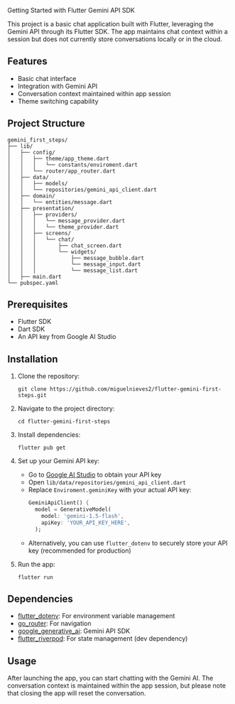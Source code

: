 Getting Started with Flutter Gemini API SDK

This project is a basic chat application built with Flutter, leveraging the Gemini API through its Flutter SDK. The app maintains chat context within a session but does not currently store conversations locally or in the cloud.

## Features

- Basic chat interface
- Integration with Gemini API
- Conversation context maintained within app session
- Theme switching capability

## Project Structure

```
gemini_first_steps/
├── lib/
│   ├── config/
│   │   ├── theme/app_theme.dart
│   │   │   └── constants/enviroment.dart
│   │   └── router/app_router.dart
│   ├── data/
│   │   ├── models/
│   │   └── repositories/gemini_api_client.dart
│   ├── domain/
│   │   └── entities/message.dart
│   ├── presentation/
│   │   ├── providers/
│   │   │   └── message_provider.dart
│   │   │   └── theme_provider.dart
│   │   ├── screens/
│   │   │   └── chat/
│   │   │       ├── chat_screen.dart
│   │   │       └── widgets/
│   │   │           ├── message_bubble.dart
│   │   │           └── message_input.dart
│   │   │           └── message_list.dart
│   ├── main.dart
└── pubspec.yaml
```

## Prerequisites

- Flutter SDK
- Dart SDK
- An API key from Google AI Studio

## Installation

1. Clone the repository:
   ```
   git clone https://github.com/miguelnieves2/flutter-gemini-first-steps.git
   ```

2. Navigate to the project directory:
   ```
   cd flutter-gemini-first-steps
   ```

3. Install dependencies:
   ```
   flutter pub get
   ```

4. Set up your Gemini API key:
   - Go to [Google AI Studio](https://aistudio.google.com/app) to obtain your API key
   - Open `lib/data/repositories/gemini_api_client.dart`
   - Replace `Enviroment.geminiKey` with your actual API key:
     ```dart
     GeminiApiClient() {
       model = GenerativeModel(
         model: 'gemini-1.5-flash',
         apiKey: 'YOUR_API_KEY_HERE',
       );
     ```
   - Alternatively, you can use `flutter_dotenv` to securely store your API key (recommended for production)

5. Run the app:
   ```
   flutter run
   ```

## Dependencies

- [flutter_dotenv](https://pub.dev/packages/flutter_dotenv): For environment variable management
- [go_router](https://pub.dev/packages/go_router): For navigation
- [google_generative_ai](https://pub.dev/packages/google_generative_ai): Gemini API SDK
- [flutter_riverpod](https://pub.dev/packages/flutter_riverpod): For state management (dev dependency)

## Usage

After launching the app, you can start chatting with the Gemini AI. The conversation context is maintained within the app session, but please note that closing the app will reset the conversation.
